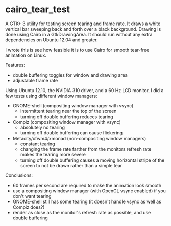 # cairo\_tear\_test

A GTK+ 3 utility for testing screen tearing and frame rate. It draws a white vertical bar sweeping back and forth over a black background. Drawing is done using Cairo in a GtkDrawingArea. It should run without any extra dependencies on Ubuntu 12.04 and greater.

I wrote this is see how feasible it is to use Cairo for smooth tear-free animation on Linux.

Features:

 * double buffering toggles for window and drawing area
 * adjustable frame rate

Using Ubuntu 12.10, the NVIDIA 310 driver, and a 60 Hz LCD monitor, I did a few tests using different window managers:

* GNOME-shell (compositing window manager with vsync)
   * intermittent tearing near the top of the screen
   * turning off double buffering reduces tearing
* Compiz (compositing window manager with vsync)
   * absolutely no tearing
   * turning off double buffering can cause flickering
* Metacity/xfwm4/xmonad (non-compositing window managers)
   * constant tearing
   * changing the frame rate farther from the monitors refresh rate makes the tearing more severe
   * turning off double buffering causes a moving horizontal stripe of the screen to not be drawn rather than a simple tear

Conclusions:

 * 60 frames per second are required to make the animation look smooth
 * use a compositing window manager (with OpenGL vsync enabled) if you don't want tearing
 * GNOME-shell still has some tearing (it doesn't handle vsync as well as Compiz does?)
 * render as close as the monitor's refresh rate as possible, and use double buffering

